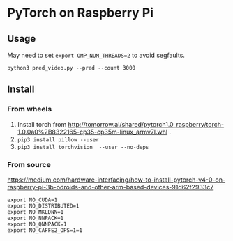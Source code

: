 # PyTorch on Raspberry Pi

## Usage
May need to set `export OMP_NUM_THREADS=2` to avoid segfaults.
```
python3 pred_video.py --pred --count 3000
```

## Install
### From wheels
1. Install torch from http://tomorrow.ai/shared/pytorch1.0_raspberry/torch-1.0.0a0%2B8322165-cp35-cp35m-linux_armv7l.whl .
1. `pip3 install pillow --user`
1. `pip3 install torchvision  --user --no-deps`

### From source
https://medium.com/hardware-interfacing/how-to-install-pytorch-v4-0-on-raspberry-pi-3b-odroids-and-other-arm-based-devices-91d62f2933c7

```
export NO_CUDA=1
export NO_DISTRIBUTED=1
export NO_MKLDNN=1 
export NO_NNPACK=1
export NO_QNNPACK=1
export NO_CAFFE2_OPS=1=1
```
